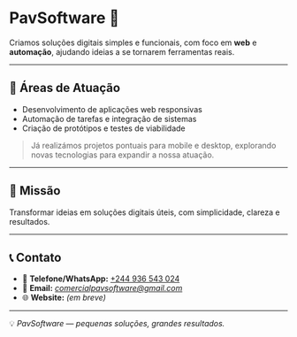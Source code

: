 # PavSoftware 🚀

Criamos soluções digitais simples e funcionais, com foco em **web** e **automação**, ajudando ideias a se tornarem ferramentas reais.

---

## 📌 Áreas de Atuação
- Desenvolvimento de aplicações web responsivas
- Automação de tarefas e integração de sistemas
- Criação de protótipos e testes de viabilidade

> Já realizámos projetos pontuais para mobile e desktop, explorando novas tecnologias para expandir a nossa atuação.

---

## 🎯 Missão
Transformar ideias em soluções digitais úteis, com simplicidade, clareza e resultados.

---

## 📞 Contato
- 📱 **Telefone/WhatsApp:** [+244 936 543 024](https://wa.me/244936543024)
- 📧 **Email:** *comercialpavsoftware@gmail.com*
- 🌐 **Website:** *(em breve)*

---

💡 *PavSoftware — pequenas soluções, grandes resultados.*


